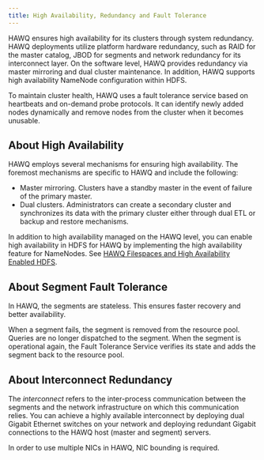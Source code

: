 ```yaml
---
title: High Availability, Redundancy and Fault Tolerance
---
```


<!--
Licensed to the Apache Software Foundation (ASF) under one
or more contributor license agreements.  See the NOTICE file
distributed with this work for additional information
regarding copyright ownership.  The ASF licenses this file
to you under the Apache License, Version 2.0 (the
"License"); you may not use this file except in compliance
with the License.  You may obtain a copy of the License at

  http://www.apache.org/licenses/LICENSE-2.0

Unless required by applicable law or agreed to in writing,
software distributed under the License is distributed on an
"AS IS" BASIS, WITHOUT WARRANTIES OR CONDITIONS OF ANY
KIND, either express or implied.  See the License for the
specific language governing permissions and limitations
under the License.
-->

HAWQ ensures high availability for its clusters through system redundancy. HAWQ deployments utilize platform hardware redundancy, such as RAID for the master catalog, JBOD for segments and network redundancy for its interconnect layer. On the software level, HAWQ provides redundancy via master mirroring and dual cluster maintenance. In addition, HAWQ supports high availability NameNode configuration within HDFS.

To maintain cluster health, HAWQ uses a fault tolerance service based on heartbeats and on-demand probe protocols. It can identify newly added nodes dynamically and remove nodes from the cluster when it becomes unusable.

## About High Availability <a id="abouthighavailability"></a>

HAWQ employs several mechanisms for ensuring high availability. The foremost mechanisms are specific to HAWQ and include the following:

* Master mirroring. Clusters have a standby master in the event of failure of the primary master.
* Dual clusters. Administrators can create a secondary cluster and synchronizes its data with the primary cluster either through dual ETL or backup and restore mechanisms.

In addition to high availability managed on the HAWQ level, you can enable high availability in HDFS for HAWQ by implementing the high availability feature for NameNodes. See [HAWQ Filespaces and High Availability Enabled HDFS](../admin/HAWQFilespacesandHighAvailabilityEnabledHDFS/index.html).


## About Segment Fault Tolerance <a id="aboutsegmentfailover"></a>

In HAWQ, the segments are stateless. This ensures faster recovery and better availability.

When a segment fails, the segment is removed from the resource pool. Queries are no longer dispatched to the segment. When the segment is operational again, the Fault Tolerance Service verifies its state and adds the segment back to the resource pool.

## About Interconnect Redundancy <a id="aboutinterconnectredundancy"></a>

The *interconnect* refers to the inter-process communication between the segments and the network infrastructure on which this communication relies. You can achieve a highly available interconnect by deploying dual Gigabit Ethernet switches on your network and deploying redundant Gigabit connections to the HAWQ host \(master and segment\) servers.

In order to use multiple NICs in HAWQ, NIC bounding is required.
